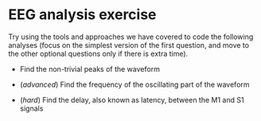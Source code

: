 # EEG analysis exercise

Try using the tools and approaches we have covered to code the following analyses (focus on the simplest version of the first question, and move to the other optional questions only if there is extra time).

- Find the non-trivial peaks of the waveform

- (*advanced*) Find the frequency of the oscillating part of the waveform

- (*hard*) Find the delay, also known as latency, between the M1 and S1 signals
